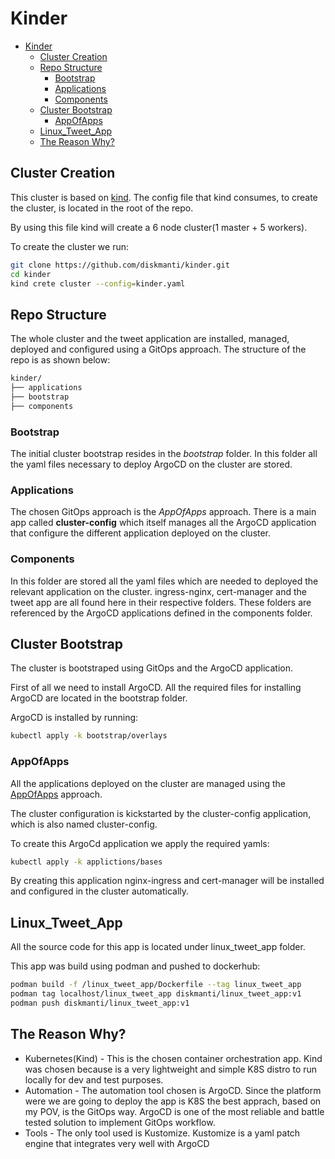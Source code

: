 # Kinder

- [Kinder](#kinder)
  - [Cluster Creation](#cluster-creation)
  - [Repo Structure](#repo-structure)
    - [Bootstrap](#bootstrap)
    - [Applications](#applications)
    - [Components](#components)
  - [Cluster Bootstrap](#cluster-bootstrap)
    - [AppOfApps](#appofapps)
  - [Linux_Tweet_App](#linux_tweet_app)
  - [The Reason Why?](#the-reason-why)

## Cluster Creation

This cluster is based on [kind](https://kind.sigs.k8s.io/). The config file that kind consumes, to create the cluster, is located in the root of the repo.

By using this file kind will create a 6 node cluster(1 master + 5 workers).

To create the cluster we run:

```bash
git clone https://github.com/diskmanti/kinder.git
cd kinder
kind crete cluster --config=kinder.yaml
```

## Repo Structure

The whole cluster and the tweet application are installed, managed, deployed and configured using a GitOps approach.
The structure of the repo is as shown below:

```bash
kinder/
├── applications
├── bootstrap
├── components
```

### Bootstrap

The initial cluster bootstrap resides in the _bootstrap_ folder.
In this folder all the yaml files necessary to deploy ArgoCD on the cluster are stored.

### Applications

The chosen GitOps approach is the _AppOfApps_ approach. There is a main app called __cluster-config__
which itself manages all the ArgoCD application that configure the different application deployed on the cluster.

### Components

In this folder are stored all the yaml files which are needed to deployed the relevant application on the cluster.
ingress-nginx, cert-manager and the tweet app are all found here in their respective folders. These folders are
referenced by the ArgoCD applications defined in the components folder.

## Cluster Bootstrap

The cluster is bootstraped using GitOps and the ArgoCD application.

First of all we need to install ArgoCD. All the required files for installing ArgoCD are located in the bootstrap folder.

ArgoCD is installed by running:

```bash
kubectl apply -k bootstrap/overlays
```

### AppOfApps

All the applications deployed on the cluster are managed using the [AppOfApps](https://argo-cd.readthedocs.io/en/stable/operator-manual/declarative-setup/#app-of-apps) approach.

The cluster configuration is kickstarted by the cluster-config application, which is also named cluster-config.

To create this ArgoCd application we apply the required yamls:

```bash
kubectl apply -k applictions/bases
```

By creating this application nginx-ingress and cert-manager will be installed and configured in the cluster automatically.

## Linux_Tweet_App

All the source code for this app is located under linux_tweet_app folder.

This app was build using podman and pushed to dockerhub:

```bash
podman build -f /linux_tweet_app/Dockerfile --tag linux_tweet_app
podman tag localhost/linux_tweet_app diskmanti/linux_tweet_app:v1
podman push diskmanti/linux_tweet_app:v1
```

## The Reason Why?

- Kubernetes(Kind) - This is the chosen container orchestration app. Kind was chosen because
is a very lightweight and simple K8S distro to run locally for dev and test purposes.
- Automation - The automation tool chosen is ArgoCD. Since the platform were we are going to deploy the
app is K8S the best apprach, based on my POV, is the GitOps way. ArgoCD is one of the most reliable and
battle tested solution to implement GitOps workflow.
- Tools - The only tool used is Kustomize. Kustomize is a yaml patch engine that integrates very well with ArgoCD
